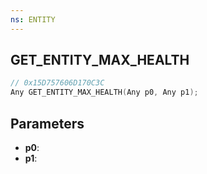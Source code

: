 ```yaml
---
ns: ENTITY
---
```

## GET_ENTITY_MAX_HEALTH

```c
// 0x15D757606D170C3C
Any GET_ENTITY_MAX_HEALTH(Any p0, Any p1);
```

## Parameters
* **p0**:
* **p1**:
